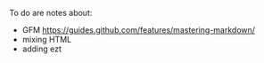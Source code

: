 To do are notes about:

- GFM https://guides.github.com/features/mastering-markdown/
- mixing HTML
- adding ezt

